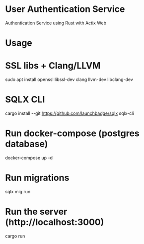 # User Authentication Service

Authentication Service using Rust with Actix Web 

# Usage

# SSL libs + Clang/LLVM
sudo apt install openssl libssl-dev clang llvm-dev libclang-dev

# SQLX CLI
cargo install --git https://github.com/launchbadge/sqlx sqlx-cli

# Run docker-compose (postgres database)
docker-compose up -d

# Run migrations
sqlx mig run

# Run the server (http://localhost:3000)
cargo run

